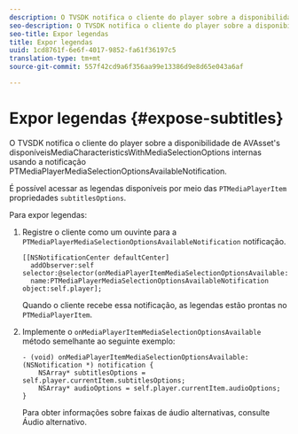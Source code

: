 ```yaml
---
description: O TVSDK notifica o cliente do player sobre a disponibilidade de AVAsset's disponíveisMediaCharacteristicsWithMediaSelectionOptions internas usando a notificação PTMediaPlayerMediaSelectionOptionsAvailableNotification.
seo-description: O TVSDK notifica o cliente do player sobre a disponibilidade de AVAsset's disponíveisMediaCharacteristicsWithMediaSelectionOptions internas usando a notificação PTMediaPlayerMediaSelectionOptionsAvailableNotification.
seo-title: Expor legendas
title: Expor legendas
uuid: 1cd8761f-6e6f-4017-9852-fa61f36197c5
translation-type: tm+mt
source-git-commit: 557f42cd9a6f356aa99e13386d9e8d65e043a6af

---
```



# Expor legendas {#expose-subtitles}

O TVSDK notifica o cliente do player sobre a disponibilidade de AVAsset&#39;s disponíveisMediaCharacteristicsWithMediaSelectionOptions internas usando a notificação PTMediaPlayerMediaSelectionOptionsAvailableNotification.

É possível acessar as legendas disponíveis por meio das `PTMediaPlayerItem` propriedades `subtitlesOptions`.

Para expor legendas:

1. Registre o cliente como um ouvinte para a `PTMediaPlayerMediaSelectionOptionsAvailableNotification` notificação.

   ```
   [[NSNotificationCenter defaultCenter]  
     addObserver:self selector:@selector(onMediaPlayerItemMediaSelectionOptionsAvailable:)  
     name:PTMediaPlayerMediaSelectionOptionsAvailableNotification object:self.player];
   ```

   Quando o cliente recebe essa notificação, as legendas estão prontas no `PTMediaPlayerItem`.
1. Implemente o `onMediaPlayerItemMediaSelectionOptionsAvailable` método semelhante ao seguinte exemplo:

   ```
   - (void) onMediaPlayerItemMediaSelectionOptionsAvailable:(NSNotification *) notification { 
       NSArray* subtitlesOptions = self.player.currentItem.subtitlesOptions; 
       NSArray* audioOptions = self.player.currentItem.audioOptions; 
   }
   ```

   Para obter informações sobre faixas de áudio alternativas, consulte Áudio [](../../alternate-audio/ios-3x-alternate-audio.md)alternativo.